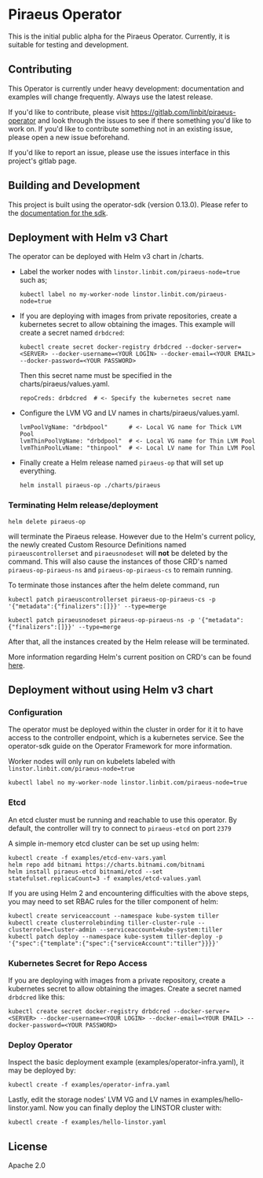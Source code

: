 # Piraeus Operator

This is the initial public alpha for the Piraeus Operator. Currently, it is
suitable for testing and development.

## Contributing

This Operator is currently under heavy development: documentation and examples
will change frequently. Always use the latest release.

If you'd like to contribute, please visit https://gitlab.com/linbit/piraeus-operator
and look through the issues to see if there something you'd like to work on. If
you'd like to contribute something not in an existing issue, please open a new
issue beforehand.

If you'd like to report an issue, please use the issues interface in this
project's gitlab page.

## Building and Development

This project is built using the operator-sdk (version 0.13.0). Please refer to
the [documentation for the sdk](https://github.com/operator-framework/operator-sdk/tree/v0.13.x).

## Deployment with Helm v3 Chart

The operator can be deployed with Helm v3 chart in /charts.

- Label the worker nodes with `linstor.linbit.com/piraeus-node=true` such as;

    ```
    kubectl label no my-worker-node linstor.linbit.com/piraeus-node=true
    ```

- If you are deploying with images from private repositories, create
  a kubernetes secret to allow obtaining the images.  This example will create
  a secret named `drbdcred`:

    ```
    kubectl create secret docker-registry drbdcred --docker-server=<SERVER> --docker-username=<YOUR LOGIN> --docker-email=<YOUR EMAIL> --docker-password=<YOUR PASSWORD>
    ```

    Then this secret name must be specified in the charts/piraeus/values.yaml.

    ```
    repoCreds: drbdcred  # <- Specify the kubernetes secret name
    ```

- Configure the LVM VG and LV names in charts/piraeus/values.yaml.

    ```
    lvmPoolVgName: "drbdpool"      # <- Local VG name for Thick LVM Pool
    lvmThinPoolVgName: "drbdpool"  # <- Local VG name for Thin LVM Pool
    lvmThinPoolLvName: "thinpool"  # <- Local LV name for Thin LVM Pool
    ```

- Finally create a Helm release named `piraeus-op` that will set up
  everything.

    ```
    helm install piraeus-op ./charts/piraeus
    ```

### Terminating Helm release/deployment

```
helm delete piraeus-op
```

will terminate the Piraeus release.  However due to the Helm's current policy,
the newly created Custom Resource Definitions named `piraeuscontrollerset` and
`piraeusnodeset` will __not__ be deleted by the command.  This will also cause
the instances of those CRD's named `piraeus-op-piraeus-ns` and `piraeus-op-piraeus-cs`
to remain running.

To terminate those instances after the helm delete command, run

```
kubectl patch piraeuscontrollerset piraeus-op-piraeus-cs -p '{"metadata":{"finalizers":[]}}' --type=merge

kubectl patch piraeusnodeset piraeus-op-piraeus-ns -p '{"metadata":{"finalizers":[]}}' --type=merge
```

After that, all the instances created by the Helm release will be terminated.

More information regarding Helm's current position on CRD's can be found
[here](https://helm.sh/docs/topics/chart_best_practices/custom_resource_definitions/#method-1-let-helm-do-it-for-you).

## Deployment without using Helm v3 chart

### Configuration

The operator must be deployed within the cluster in order for it it to have access
to the controller endpoint, which is a kubernetes service. See the operator-sdk
guide on the Operator Framework for more information.

Worker nodes will only run on kubelets labeled with `linstor.linbit.com/piraeus-node=true`

```
kubectl label no my-worker-node linstor.linbit.com/piraeus-node=true
```

### Etcd

An etcd cluster must be running and reachable to use this operator. By default,
the controller will try to connect to `piraeus-etcd` on port `2379`

A simple in-memory etcd cluster can be set up using helm:

```
kubectl create -f examples/etcd-env-vars.yaml
helm repo add bitnami https://charts.bitnami.com/bitnami
helm install piraeus-etcd bitnami/etcd --set statefulset.replicaCount=3 -f examples/etcd-values.yaml
```

If you are using Helm 2 and encountering difficulties with the above steps, you
may need to set RBAC rules for the tiller component of helm:

```
kubectl create serviceaccount --namespace kube-system tiller
kubectl create clusterrolebinding tiller-cluster-rule --clusterrole=cluster-admin --serviceaccount=kube-system:tiller
kubectl patch deploy --namespace kube-system tiller-deploy -p '{"spec":{"template":{"spec":{"serviceAccount":"tiller"}}}}'
```

### Kubernetes Secret for Repo Access

If you are deploying with images from a private repository, create a kubernetes
secret to allow obtaining the images.  Create a secret named `drbdcred` like
this:

```
kubectl create secret docker-registry drbdcred --docker-server=<SERVER> --docker-username=<YOUR LOGIN> --docker-email=<YOUR EMAIL> --docker-password=<YOUR PASSWORD>
```

### Deploy Operator

Inspect the basic deployment example (examples/operator-infra.yaml), it may be deployed by:

```
kubectl create -f examples/operator-infra.yaml
```

Lastly, edit the storage nodes' LVM VG and LV names in examples/hello-linstor.yaml.  Now you can finally deploy the LINSTOR cluster with:

```
kubectl create -f examples/hello-linstor.yaml
```

## License

Apache 2.0
